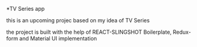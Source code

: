 *TV Series app

this is an upcoming projec based on my idea of TV Series

the project is built with the help of REACT-SLINGSHOT Boilerplate, Redux-form and Material UI implementation
